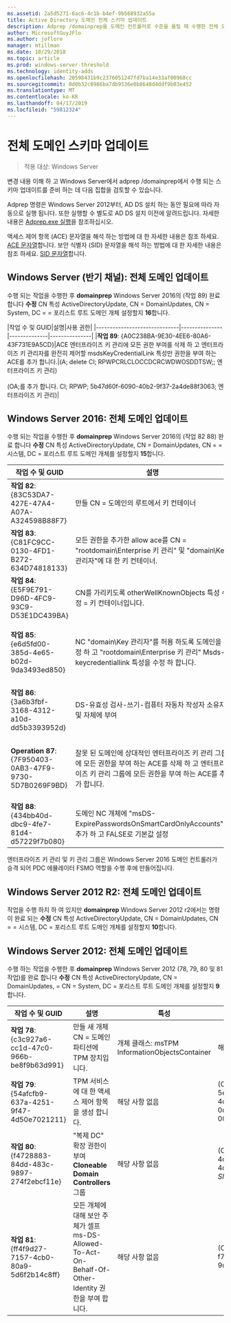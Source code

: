 ```yaml
---
ms.assetid: 2a5d5271-6ac6-4c1b-b4ef-9b568932a55a
title: Active Directory 도메인 전체 스키마 업데이트
description: Adprep /domainprep을 도메인 컨트롤러로 수준을 올릴 때 수행한 전체 도메인 스키마 업데이트
author: MicrosoftGuyJFlo
ms.author: joflore
manager: mtillman
ms.date: 10/29/2018
ms.topic: article
ms.prod: windows-server-threshold
ms.technology: identity-adds
ms.openlocfilehash: 20598431b9c2376051247fd7ba14e33af00968cc
ms.sourcegitcommit: 0d0b32c8986ba7db9536e0b8648d4ddf9b03e452
ms.translationtype: MT
ms.contentlocale: ko-KR
ms.lasthandoff: 04/17/2019
ms.locfileid: "59812324"
---
```

# <a name="domain-wide-schema-updates"></a>전체 도메인 스키마 업데이트

>적용 대상: Windows Server

변경 내용 이해 하 고 Windows Server에서 adprep /domainprep에서 수행 되는 스키마 업데이트를 준비 하는 데 다음 집합을 검토할 수 있습니다.

Adprep 명령은 Windows Server 2012부터, AD DS 설치 하는 동안 필요에 따라 자동으로 실행 됩니다. 또한 실행할 수 별도로 AD DS 설치 이전에 알려드립니다. 자세한 내용은 [Adprep.exe 실행](https://technet.microsoft.com/library/dd464018(v=ws.10).aspx)을 참조하십시오.

액세스 제어 항목 (ACE) 문자열을 해석 하는 방법에 대 한 자세한 내용은 참조 하세요. [ACE 문자열](https://msdn.microsoft.com/library/aa374928(VS.85).aspx)합니다. 보안 식별자 (SID) 문자열을 해석 하는 방법에 대 한 자세한 내용은 참조 하세요. [SID 문자열](https://msdn.microsoft.com/library/aa379602(VS.85).aspx)합니다.

## <a name="windows-server-semi-annual-channel-domain-wide-updates"></a>Windows Server (반기 채널): 전체 도메인 업데이트

수행 되는 작업을 수행한 후 **domainprep** Windows Server 2016의 (작업 89) 완료 합니다 **수정** CN 특성 ActiveDirectoryUpdate, CN = DomainUpdates, CN = System, DC = = 포리스트 루트 도메인 개체 설정할지 **16**합니다.

|작업 수 및 GUID|설명|사용 권한|
|------------------------------|---------------|--------------|---------------|
|**작업 89**: {A0C238BA-9E30-4EE6-80A6-43F731E9A5CD}|ACE 엔터프라이즈 키 관리에 모든 권한 부여를 삭제 하 고 엔터프라이즈 키 관리자를 완전히 제어할 msdsKeyCredentialLink 특성만 권한을 부여 하는 ACE를 추가 합니다.|(A; delete CI; RPWPCRLCLOCCDCRCWDWOSDDTSW;; 엔터프라이즈 키 관리) <br /> <br />(OA;를 추가 합니다. CI; RPWP; 5b47d60f-6090-40b2-9f37-2a4de88f3063; 엔터프라이즈 키 관리)|

## <a name="windows-server-2016-domain-wide-updates"></a>Windows Server 2016: 전체 도메인 업데이트

수행 되는 작업을 수행한 후 **domainprep** Windows Server 2016의 (작업 82 88) 완료 합니다 **수정** CN 특성 ActiveDirectoryUpdate, CN = DomainUpdates, CN = = 시스템, DC = 포리스트 루트 도메인 개체를 설정할지 **15**합니다.

|작업 수 및 GUID|설명|특성|사용 권한|
|------------------------------|---------------|--------------|---------------|
|**작업 82**: {83C53DA7-427E-47A4-A07A-A324598B88F7}|만들 CN = 도메인의 루트에서 키 컨테이너|-objectClass: 컨테이너<br />- description: 키 자격 증명 개체에 대 한 기본 컨테이너<br />- ShowInAdvancedViewOnly: TRUE|(A;CI;RPWPCRLCLOCCDCRCWDWOSDDTSW;;;EA)<br />(A;CI;RPWPCRLCLOCCDCRCWDWOSDDTSW;;;DA)<br />(A;CI;RPWPCRLCLOCCDCRCWDWOSDDTSW;;;SY)<br />(A;CI;RPWPCRLCLOCCDCRCWDWOSDDTSW;;;DD)<br />(A;CI;RPWPCRLCLOCCDCRCWDWOSDDTSW;;;ED)|
|**작업 83**: {C81FC9CC-0130-4FD1-B272-634D74818133}|모든 권한을 추가한 allow ace를 CN = "rootdomain\Enterprise 키 관리" 및 "domain\Key 관리자"에 대 한 키 컨테이너.|해당 사항 없음|(A; CI; RPWPCRLCLOCCDCRCWDWOSDDTSW;; 키 관리자)<br />(A;CI;RPWPCRLCLOCCDCRCWDWOSDDTSW;;;Enterprise Key Admins)|
|**작업 84**: {E5F9E791-D96D-4FC9-93C9-D53E1DC439BA}|CN를 가리키도록 otherWellKnownObjects 특성 수정 = 키 컨테이너입니다.|- otherWellKnownObjects: B:32:683A24E2E8164BD3AF86AC3C2CF3F981:CN=Keys,%ws|해당 사항 없음|
|**작업 85**: {e6d5fd00-385d-4e65-b02d-9da3493ed850}|NC "domain\Key 관리자"를 허용 하도록 도메인을 수정 하 고 "rootdomain\Enterprise 키 관리" Msds-keycredentiallink 특성을 수정 하 합니다. |해당 사항 없음|(OA; CI; RPWP; 5b47d60f-6090-40b2-9f37-2a4de88f3063; 키 관리자)<br />(OA; CI; RPWP; 5b47d60f-6090-40b2-9f37-2a4de88f3063; 루트 도메인에 있지만 루트가 아닌 도메인의 엔터프라이즈 키 관리는 가짜 도메인 관련 ACE가 확인할 수 없는-527 SID 사용 하 여 발생 한)|
|**작업 86**: {3a6b3fbf-3168-4312-a10d-dd5b3393952d}|DS-유효성 검사-쓰기-컴퓨터 자동차 작성자 소유자 및 자체에 부여|해당 사항 없음|(OA;CIIO;SW;9b026da6-0d3c-465c-8bee-5199d7165cba;bf967a86-0de6-11d0-a285-00aa003049e2;PS)<br />(OA;CIIO;SW;9b026da6-0d3c-465c-8bee-5199d7165cba;bf967a86-0de6-11d0-a285-00aa003049e2;CO)|
|**Operation 87**: {7F950403-0AB3-47F9-9730-5D7B0269F9BD}|잘못 된 도메인에 상대적인 엔터프라이즈 키 관리 그룹에 모든 권한을 부여 하는 ACE를 삭제 하 고 엔터프라이즈 키 관리 그룹에 모든 권한을 부여 하는 ACE를 추가 합니다. |해당 사항 없음|(A; delete CI; RPWPCRLCLOCCDCRCWDWOSDDTSW;; 엔터프라이즈 키 관리)<br /> <br />(A;를 추가 합니다. CI; RPWPCRLCLOCCDCRCWDWOSDDTSW;; 엔터프라이즈 키 관리)|
|**작업 88**: {434bb40d-dbc9-4fe7-81d4-d57229f7b080}|도메인 NC 개체에 "msDS-ExpirePasswordsOnSmartCardOnlyAccounts"를 추가 하 고 FALSE로 기본값 설정|해당 사항 없음|해당 사항 없음|

엔터프라이즈 키 관리 및 키 관리 그룹은 Windows Server 2016 도메인 컨트롤러가 승격 되어 PDC 에뮬레이터 FSMO 역할을 수행 후에 만들어집니다.

## <a name="windows-server-2012-r2-domain-wide-updates"></a>Windows Server 2012 R2: 전체 도메인 업데이트

작업을 수행 하지 하 여 있지만 **domainprep** Windows Server 2012 r2에서는 명령이 완료 되는 **수정** CN 특성 ActiveDirectoryUpdate, CN = DomainUpdates, CN = = 시스템, DC = 포리스트 루트 도메인 개체를 설정할지 **10**합니다.

## <a name="windows-server-2012-domain-wide-updates"></a>Windows Server 2012: 전체 도메인 업데이트

수행 하는 작업을 수행한 후 **domainprep** Windows Server 2012 (78, 79, 80 및 81 작업)를 완료 합니다 **수정** CN 특성 ActiveDirectoryUpdate, CN = DomainUpdates, = CN = System, DC = 포리스트 루트 도메인 개체를 설정할지 **9**합니다.

|작업 수 및 GUID|설명|특성|사용 권한|
|------------------------------|---------------|--------------|---------------|
|**작업 78**: {c3c927a6-cc1d-47c0-966b-be8f9b63d991}|만들 새 개체 CN = 도메인 파티션에 TPM 장치입니다.|개체 클래스: msTPM InformationObjectsContainer|해당 사항 없음|
|**작업 79**: {54afcfb9-637a-4251-9f47-4d50e7021211}|TPM 서비스에 대 한 액세스 제어 항목을 생성 합니다.|해당 사항 없음|(OA;CIIO;WP;ea1b7b93-5e48-46d5-bc6c-4df4fda78a35;bf967a86-0de6-11d0-a285-00aa003049e2;PS)|
|**작업 80**: {f4728883-84dd-483c-9897-274f2ebcf11e}|"복제 DC" 확장 권한이 부여 **Cloneable Domain Controllers** 그룹|해당 사항 없음|(OA;;CR;3e0f7e18-2c7a-4c10-ba82-4d926db99a3e;;*domain SID*-522)|
|**작업 81**: {ff4f9d27-7157-4cb0-80a9-5d6f2b14c8ff}|모든 개체에 대해 보안 주체가 셀프 ms-DS-Allowed-To-Act-On-Behalf-Of-Other-Identity 권한을 부여 합니다.|해당 사항 없음|(OA;CIOI;RPWP;3f78c3e5-f79a-46bd-a0b8-9d18116ddc79;;PS)|
